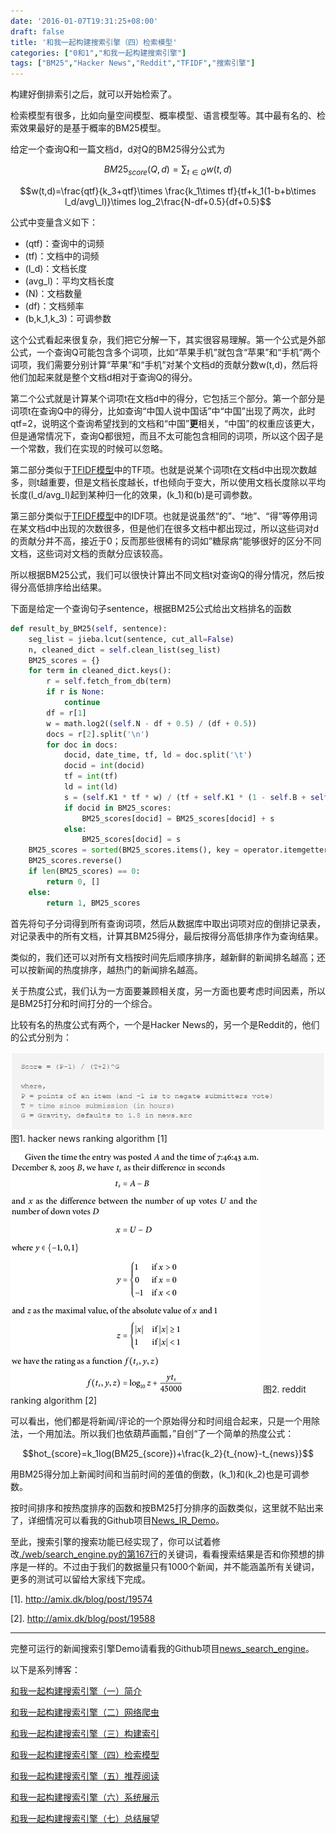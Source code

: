 ```yaml
---
date: '2016-01-07T19:31:25+08:00'
draft: false
title: '和我一起构建搜索引擎（四）检索模型'
categories: ["0和1","和我一起构建搜索引擎"]
tags: ["BM25","Hacker News","Reddit","TFIDF","搜索引擎"]
---
```

构建好倒排索引之后，就可以开始检索了。

检索模型有很多，比如向量空间模型、概率模型、语言模型等。其中最有名的、检索效果最好的是基于概率的BM25模型。

给定一个查询Q和一篇文档d，d对Q的BM25得分公式为

$$BM25_{score}(Q,d)=\sum_{t\in Q}w(t,d)$$

$$w(t,d)=\frac{qtf}{k_3+qtf}\times \frac{k_1\times tf}{tf+k_1(1-b+b\times l_d/avg\_l)}\times log_2\frac{N-df+0.5}{df+0.5}$$

公式中变量含义如下：

* \(qtf\)：查询中的词频
* \(tf\)：文档中的词频
* \(l_d\)：文档长度
* \(avg\_l\)：平均文档长度
* \(N\)：文档数量
* \(df\)：文档频率
* \(b,k_1,k_3\)：可调参数

这个公式看起来很复杂，我们把它分解一下，其实很容易理解。第一个公式是外部公式，一个查询Q可能包含多个词项，比如“苹果手机”就包含“苹果”和“手机”两个词项，我们需要分别计算“苹果”和“手机”对某个文档d的贡献分数w(t,d)，然后将他们加起来就是整个文档d相对于查询Q的得分。

第二个公式就是计算某个词项t在文档d中的得分，它包括三个部分。第一个部分是词项t在查询Q中的得分，比如查询“中国人说中国话”中“中国”出现了两次，此时qtf=2，说明这个查询希望找到的文档和“中国”**更**相关，“中国”的权重应该更大，但是通常情况下，查询Q都很短，而且不太可能包含相同的词项，所以这个因子是一个常数，我们在实现的时候可以忽略。

第二部分类似于[TFIDF模型](https://en.wikipedia.org/wiki/Tf%E2%80%93idf)中的TF项。也就是说某个词项t在文档d中出现次数越多，则t越重要，但是文档长度越长，tf也倾向于变大，所以使用文档长度除以平均长度\(l_d/avg\_l\)起到某种归一化的效果，\(k_1\)和\(b\)是可调参数。

第三部分类似于[TFIDF模型](https://en.wikipedia.org/wiki/Tf%E2%80%93idf)中的IDF项。也就是说虽然“的”、“地”、“得”等停用词在某文档d中出现的次数很多，但是他们在很多文档中都出现过，所以这些词对d的贡献分并不高，接近于0；反而那些很稀有的词如”糖尿病“能够很好的区分不同文档，这些词对文档的贡献分应该较高。

所以根据BM25公式，我们可以很快计算出不同文档t对查询Q的得分情况，然后按得分高低排序给出结果。

下面是给定一个查询句子sentence，根据BM25公式给出文档排名的函数

```python
def result_by_BM25(self, sentence):
	seg_list = jieba.lcut(sentence, cut_all=False)
	n, cleaned_dict = self.clean_list(seg_list)
	BM25_scores = {}
	for term in cleaned_dict.keys():
		r = self.fetch_from_db(term)
		if r is None:
			continue
		df = r[1]
		w = math.log2((self.N - df + 0.5) / (df + 0.5))
		docs = r[2].split('\n')
		for doc in docs:
			docid, date_time, tf, ld = doc.split('\t')
			docid = int(docid)
			tf = int(tf)
			ld = int(ld)
			s = (self.K1 * tf * w) / (tf + self.K1 * (1 - self.B + self.B * ld / self.AVG_L))
			if docid in BM25_scores:
				BM25_scores[docid] = BM25_scores[docid] + s
			else:
				BM25_scores[docid] = s
	BM25_scores = sorted(BM25_scores.items(), key = operator.itemgetter(1))
	BM25_scores.reverse()
	if len(BM25_scores) == 0:
		return 0, []
	else:
		return 1, BM25_scores
```

首先将句子分词得到所有查询词项，然后从数据库中取出词项对应的倒排记录表，对记录表中的所有文档，计算其BM25得分，最后按得分高低排序作为查询结果。

类似的，我们还可以对所有文档按时间先后顺序排序，越新鲜的新闻排名越高；还可以按新闻的热度排序，越热门的新闻排名越高。

关于热度公式，我们认为一方面要兼顾相关度，另一方面也要考虑时间因素，所以是BM25打分和时间打分的一个综合。

比较有名的热度公式有两个，一个是Hacker News的，另一个是Reddit的，他们的公式分别为：

![图1. hacker news ranking algorithm [1]](hacker-news-ranking-algo.png)
图1. hacker news ranking algorithm [1]

![图2. reddit ranking algorithm [2]](reddit-ranking-algo.png)
图2. reddit ranking algorithm [2]

可以看出，他们都是将新闻/评论的一个原始得分和时间组合起来，只是一个用除法，一个用加法。所以我们也依葫芦画瓢，”自创“了一个简单的热度公式：

$$hot_{score}=k_1log(BM25_{score})+\frac{k_2}{t_{now}-t_{news}}$$

用BM25得分加上新闻时间和当前时间的差值的倒数，\(k_1\)和\(k_2\)也是可调参数。

按时间排序和按热度排序的函数和按BM25打分排序的函数类似，这里就不贴出来了，详细情况可以看我的Github项目[News_IR_Demo](https://github.com/01joy/News_IR_Demo)。

至此，搜索引擎的搜索功能已经实现了，你可以试着修改[./web/search_engine.py的第167行](https://github.com/01joy/News_IR_Demo/blob/master/web/search_engine.py#L167)的关键词，看看搜索结果是否和你预想的排序是一样的。不过由于我们的数据量只有1000个新闻，并不能涵盖所有关键词，更多的测试可以留给大家线下完成。

[1]. http://amix.dk/blog/post/19574

[2]. http://amix.dk/blog/post/19588

---

完整可运行的新闻搜索引擎Demo请看我的Github项目[news_search_engine](https://github.com/01joy/news_search_engine)。

以下是系列博客：

[和我一起构建搜索引擎（一）简介](https://bitjoy.net/posts/2016-01-04-introduction-to-building-a-search-engine-1/)

[和我一起构建搜索引擎（二）网络爬虫](https://bitjoy.net/posts/2016-01-04-introduction-to-building-a-search-engine-2/)

[和我一起构建搜索引擎（三）构建索引](https://bitjoy.net/posts/2016-01-07-introduction-to-building-a-search-engine-3/)

[和我一起构建搜索引擎（四）检索模型](https://bitjoy.net/posts/2016-01-07-introduction-to-building-a-search-engine-4/)

[和我一起构建搜索引擎（五）推荐阅读](https://bitjoy.net/posts/2016-01-09-introduction-to-building-a-search-engine-5/)

[和我一起构建搜索引擎（六）系统展示](https://bitjoy.net/posts/2016-01-09-introduction-to-building-a-search-engine-6/)

[和我一起构建搜索引擎（七）总结展望](https://bitjoy.net/posts/2016-01-09-introduction-to-building-a-search-engine-7/)